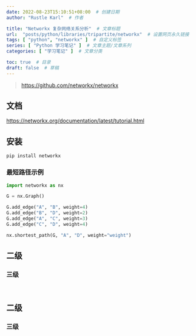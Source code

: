 ```yaml
---
date: 2022-08-23T15:10:51+08:00  # 创建日期
author: "Rustle Karl"  # 作者

title: "Networkx 复杂网络关系分析"  # 文章标题
url:  "posts/python/libraries/tripartite/networkx"  # 设置网页永久链接
tags: [ "python", "networkx" ]  # 自定义标签
series: [ "Python 学习笔记" ]  # 文章主题/文章系列
categories: [ "学习笔记" ]  # 文章分类

toc: true  # 目录
draft: false  # 草稿
---
```


> https://github.com/networkx/networkx

## 文档

https://networkx.org/documentation/latest/tutorial.html

## 安装

```shell
pip install networkx
```

### 最短路径示例

```python
import networkx as nx

G = nx.Graph()

G.add_edge("A", "B", weight=4)
G.add_edge("B", "D", weight=2)
G.add_edge("A", "C", weight=3)
G.add_edge("C", "D", weight=4)

nx.shortest_path(G, "A", "D", weight="weight")
```


## 二级

### 三级

```python

```

```shell

```


## 二级

### 三级

```python

```

```shell

```


